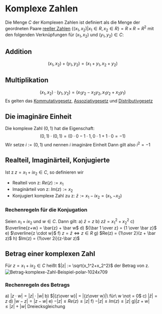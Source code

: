 # Komplexe Zahlen

Die Menge $C$ der Komplexen Zahlen ist definiert als die Menge der geordneten Paare [reeller Zahlen](Reelle%20Zahlen.md) $\{(x_1, x_2)| x_1 \in R, x_2 \in R\} = R \times R = R^2$ mit den folgenden Verknüpfungen für $(x_1, x_2)$ und $(y_1, y_2)\in C$:

## Addition
$$(x_1, x_2) + (y_1, y_2) = (x_1 + y_1, x_2+ y_2)$$
## Multiplikation
$$(x_1, x_2) \cdot (y_1, y_2) = (x_1y_2 -x_2y_2, x_1y_2+x_2y_1)$$
Es gelten das [Kommutativgesetz](Kommutativgesetz.md), [Assoziativgesetz](Assoziativgesetz.md) und [Distributivgesetz](Distributivgesetz.md)

## Die imaginäre Einheit 
Die komplexe Zahl $(0, 1)$ hat die Eigenschaft:
$$(0, 1) \cdot (0, 1) = (0\cdot 0 - 1 \cdot 1, 0 \cdot 1  + 1 \cdot 0 = -1)$$
Wir setze $i := (0,1)$ und nennen $i$ imaginäre Einheit
Dann gilt also $i^2 = -1$

## Realteil, Imaginärteil, Konjugierte
Ist z $z = x_1 + ix_2 \in C$, so definieren wir 
- Realteil von z: $Re(z) := x_1$
- Imaginärteil von z: $Im(z) := x_2$
- Konjugiert komplexe Zahl zu z: $\bar z := x_1 -ix_2 = (x_1, -x_2)$
### Rechenregeln für die Konjugation
Seien $x_1 +ix_2$ und $w \in C$. Dann gilt:
a) $\bar z = z$
b) $z\bar z = x_1^2 + x_2^2$
c) $\overline{z+w} = \bar{z} + \bar w$
d) ${\bar 1 \over z} = {1 \over \bar z}$
e) $\overline{z \cdot w}$
f) $z = \bar z \iff z \in R$
g) $Re(z) = {1\over 2}(z + \bar z)$
h) $Im(z) = {1\over 2i}(z-\bar z)$

## Betrag einer komplexen Zahl
Für $z = x_1 +ix_2 \in C$ heißt $|z| := \sqrt{x_1^2+x_2^2}$ der Betrag von z.
![Betrag-komplexe-Zahl-Beispiel-polar-1024x709](Betrag-komplexe-Zahl-Beispiel-polar-1024x709.png)

### Rechenregeln des Betrags
a) $|z \cdot w| = |z|\cdot |w|$
b) $|{z\over w}| = |{z\over w}|\ für\ w \not = 0$
c) $|\bar z| = z$
d) $|w-z| = |z -w|$
e) $-|z| \leq Re(z) \leq |z|$
f) $-|z| \leq Im(z) \leq |z|$
g)$|z+w| \leq |z| + |w|$ Dreiecksgleichung


